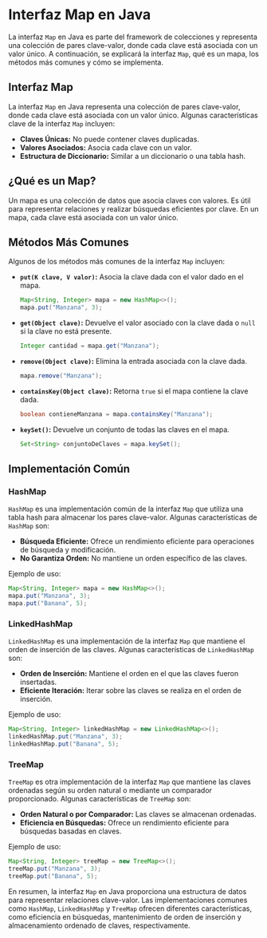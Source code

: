 # Interfaz Map en Java

La interfaz `Map` en Java es parte del framework de colecciones y representa una colección de pares clave-valor, donde cada clave está asociada con un valor único. A continuación, se explicará la interfaz `Map`, qué es un mapa, los métodos más comunes y cómo se implementa.

## Interfaz Map

La interfaz `Map` en Java representa una colección de pares clave-valor, donde cada clave está asociada con un valor único. Algunas características clave de la interfaz `Map` incluyen:

- **Claves Únicas:** No puede contener claves duplicadas.
- **Valores Asociados:** Asocia cada clave con un valor.
- **Estructura de Diccionario:** Similar a un diccionario o una tabla hash.

## ¿Qué es un Map?

Un mapa es una colección de datos que asocia claves con valores. Es útil para representar relaciones y realizar búsquedas eficientes por clave. En un mapa, cada clave está asociada con un valor único.

## Métodos Más Comunes

Algunos de los métodos más comunes de la interfaz `Map` incluyen:

- **`put(K clave, V valor)`:** Asocia la clave dada con el valor dado en el mapa.

  ```java
  Map<String, Integer> mapa = new HashMap<>();
  mapa.put("Manzana", 3);
  ```

- **`get(Object clave)`:** Devuelve el valor asociado con la clave dada o `null` si la clave no está presente.

  ```java
  Integer cantidad = mapa.get("Manzana");
  ```

- **`remove(Object clave)`:** Elimina la entrada asociada con la clave dada.

  ```java
  mapa.remove("Manzana");
  ```

- **`containsKey(Object clave)`:** Retorna `true` si el mapa contiene la clave dada.

  ```java
  boolean contieneManzana = mapa.containsKey("Manzana");
  ```

- **`keySet()`:** Devuelve un conjunto de todas las claves en el mapa.

  ```java
  Set<String> conjuntoDeClaves = mapa.keySet();
  ```

## Implementación Común

### HashMap

`HashMap` es una implementación común de la interfaz `Map` que utiliza una tabla hash para almacenar los pares clave-valor. Algunas características de `HashMap` son:

- **Búsqueda Eficiente:** Ofrece un rendimiento eficiente para operaciones de búsqueda y modificación.
- **No Garantiza Orden:** No mantiene un orden específico de las claves.

Ejemplo de uso:

```java
Map<String, Integer> mapa = new HashMap<>();
mapa.put("Manzana", 3);
mapa.put("Banana", 5);
```

### LinkedHashMap

`LinkedHashMap` es una implementación de la interfaz `Map` que mantiene el orden de inserción de las claves. Algunas características de `LinkedHashMap` son:

- **Orden de Inserción:** Mantiene el orden en el que las claves fueron insertadas.
- **Eficiente Iteración:** Iterar sobre las claves se realiza en el orden de inserción.

Ejemplo de uso:

```java
Map<String, Integer> linkedHashMap = new LinkedHashMap<>();
linkedHashMap.put("Manzana", 3);
linkedHashMap.put("Banana", 5);
```

### TreeMap

`TreeMap` es otra implementación de la interfaz `Map` que mantiene las claves ordenadas según su orden natural o mediante un comparador proporcionado. Algunas características de `TreeMap` son:

- **Orden Natural o por Comparador:** Las claves se almacenan ordenadas.
- **Eficiencia en Búsquedas:** Ofrece un rendimiento eficiente para búsquedas basadas en claves.

Ejemplo de uso:

```java
Map<String, Integer> treeMap = new TreeMap<>();
treeMap.put("Manzana", 3);
treeMap.put("Banana", 5);
```

En resumen, la interfaz `Map` en Java proporciona una estructura de datos para representar relaciones clave-valor. Las implementaciones comunes como `HashMap`, `LinkedHashMap` y `TreeMap` ofrecen diferentes características, como eficiencia en búsquedas, mantenimiento de orden de inserción y almacenamiento ordenado de claves, respectivamente.
